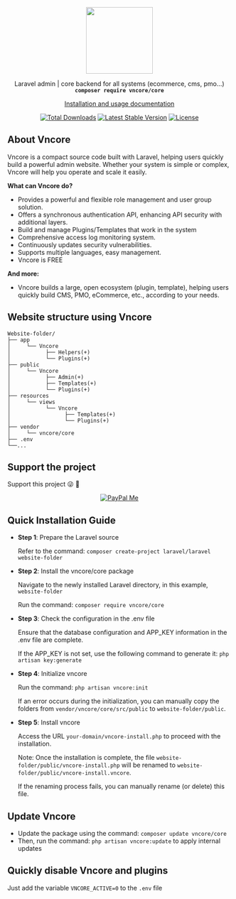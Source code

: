 <p align="center">
    <img src="https://vncore.net/logo.png?v=4" width="150">
</p>
<p align="center">Laravel admin | core backend for all systems (ecommerce, cms, pmo...)<br>
    <code><b>composer require vncore/core</b></code></p>
<p align="center">
 <a href="https://vncore.net">Installation and usage documentation</a>
</p>

<p align="center">
<a href="https://packagist.org/packages/vncore/core"><img src="https://poser.pugx.org/vncore/core/d/total.svg" alt="Total Downloads"></a>
<a href="https://packagist.org/packages/vncore/core"><img src="https://poser.pugx.org/vncore/core/v/stable.svg" alt="Latest Stable Version"></a>
<a href="https://packagist.org/packages/vncore/core"><img src="https://poser.pugx.org/vncore/core/license.svg" alt="License"></a>
</p>

## About Vncore
Vncore is a compact source code built with Laravel, helping users quickly build a powerful admin website. Whether your system is simple or complex, Vncore will help you operate and scale it easily.

**What can Vncore do?**

- Provides a powerful and flexible role management and user group solution.
- Offers a synchronous authentication API, enhancing API security with additional layers.
- Build and manage Plugins/Templates that work in the system
- Comprehensive access log monitoring system.
- Continuously updates security vulnerabilities.
- Supports multiple languages, easy management.
- Vncore is FREE

**And more:**

- Vncore builds a large, open ecosystem (plugin, template), helping users quickly build CMS, PMO, eCommerce, etc., according to your needs.

## Website structure using Vncore

    Website-folder/
    ├── app
    │     └── Vncore
    │           ├── Helpers(+)
    │           └── Plugins(+)
    ├── public
    │     └── Vncore
    │           ├── Admin(+)
    │           ├── Templates(+)
    │           └── Plugins(+)
    ├── resources
    │     └── views
    │           └── Vncore
    │                 ├── Templates(+)
    │                 └── Plugins(+)
    ├── vendor
    │     └── vncore/core
    ├── .env
    └──...

## Support the project
Support this project :stuck_out_tongue_winking_eye: :pray:
<p align="center">
    <a href="https://www.paypal.me/LeLanh" target="_blank"><img src="https://img.shields.io/badge/Donate-PayPal-green.svg" data-origin="https://img.shields.io/badge/Donate-PayPal-green.svg" alt="PayPal Me"></a>
</p>

## Quick Installation Guide
- **Step 1**: Prepare the Laravel source

  Refer to the command: `composer create-project laravel/laravel website-folder`

- **Step 2**: Install the vncore/core package

  Navigate to the newly installed Laravel directory, in this example, `website-folder`

  Run the command: `composer require vncore/core`

- **Step 3**: Check the configuration in the .env file

  Ensure that the database configuration and APP_KEY information in the .env file are complete.

  If the APP_KEY is not set, use the following command to generate it: `php artisan key:generate`

- **Step 4**: Initialize vncore

  Run the command: `php artisan vncore:init`

  If an error occurs during the initialization, you can manually copy the folders from `vendor/vncore/core/src/public` to `website-folder/public`.

- **Step 5**: Install vncore

  Access the URL `your-domain/vncore-install.php` to proceed with the installation.

  Note: Once the installation is complete, the file `website-folder/public/vncore-install.php` will be renamed to `website-folder/public/vncore-install.vncore`.

  If the renaming process fails, you can manually rename (or delete) this file.

## Update Vncore
- Update the package using the command: `composer update vncore/core`
- Then, run the command: `php artisan vncore:update` to apply internal updates

## Quickly disable Vncore and plugins
Just add the variable `VNCORE_ACTIVE=0` to the `.env` file

